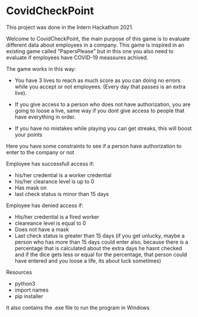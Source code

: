 # CovidCheckPoint
 This project was done in the Intern Hackathon 2021.

Welcome to CovidCheckPoint, the main purpose of this game is to
evaluate different data about employees in a company. This game is
inspired in an existing game called "PapersPlease" but in this one
you also need to evaluate if employees have COVID-19 meassures achived.

The game works in this way: 

- You have 3 lives to reach as much score as you can doing no errors while
you accept or not employees. (Every day that passes is an extra live).

- If you give access to a person who does not have authorization, you are going to
loose a live, same way if you dont give access to people that have everything in
order.

- If you have no mistakes while playing you can get streaks, this will boost your
points

Here you have some constraints to see if a person have authorization to enter
to the company or not

Employee has successfull access if:
- his/her credential is a worker credential
- his/her clearance level is up to 0
- Has mask on
- last check status is minor than 15 days

Employee has denied access if:
- His/her credential is a fired worker
- cleareance level is equal to 0
- Does not have a mask
- Last check status is greater than 15 days (if you get unlucky, maybe a person who has more than 15 days could enter also, because there is a percentage that is calculated about the extra days he hasnt checked and if the dice gets less or equal for the percentage, that person could have entered and you loose a life, its about luck sometimes)



Resources 
  - python3
  - import names
  - pip installer
  
It also contains the .exe file to run the program in Windows
